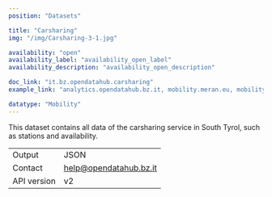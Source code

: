 ```yaml
---
position: "Datasets"

title: "Carsharing"
img: "/img/Carsharing-3-1.jpg"

availability: "open"
availability_label: "availability_open_label"
availability_description: "availability_open_description"

doc_link: "it.bz.opendatahub.carsharing"
example_link: "analytics.opendatahub.bz.it, mobility.meran.eu, mobility.bz.it"

datatype: "Mobility"
---
```


This dataset contains all data of the carsharing service in South Tyrol, such as stations and availability.

|             |                        |
| :---------- | ---------------------- |
| Output      | JSON                   |
| Contact     | help@opendatahub.bz.it |
| API version | v2                     |
